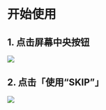 # 开始使用

## 1. 点击屏幕中央按钮

![](/click-button-on-the-screen-dark.png)

## 2. 点击「使用“SKIP”」

![](/use-accessibility-dark.png)
